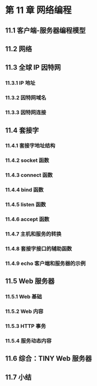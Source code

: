 # 第 11 章 网络编程

## 11.1 客户端-服务器编程模型

## 11.2 网络

## 11.3 全球 IP 因特网

### 11.3.1 IP 地址

### 11.3.2 因特网域名

### 11.3.3 因特网连接

## 11.4 套接字

### 11.4.1 套接字地址结构

### 11.4.2 socket 函数

### 11.4.3 connect 函数

### 11.4.4 bind 函数

### 11.4.5 listen 函数

### 11.4.6 accept 函数

### 11.4.7 主机和服务的转换

### 11.4.8 套接字接口的辅助函数

### 11.4.9 echo 客户端和服务器的示例

## 11.5 Web 服务器

### 11.5.1 Web 基础

### 11.5.2 Web 内容

### 11.5.3 HTTP 事务

### 11.5.4 服务动态内容

## 11.6 综合：TINY Web 服务器

## 11.7 小结
